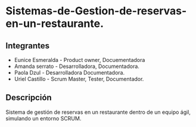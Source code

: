 # Sistemas-de-Gestion-de-reservas-en-un-restaurante.
## Integrantes
- Eunice Esmeralda - Product owner, Docuementadora 
- Amanda serrato  - Desarrolladora, Documentadora.
- Paola Dzul -  Desarrolladora Documentadora.
- Uriel Castillo - Scrum Master, Tester, Documentador.

## Descripción
Sistema de gestión de reservas en un restaurante dentro de un equipo ágil, simulando un entorno SCRUM.
    
